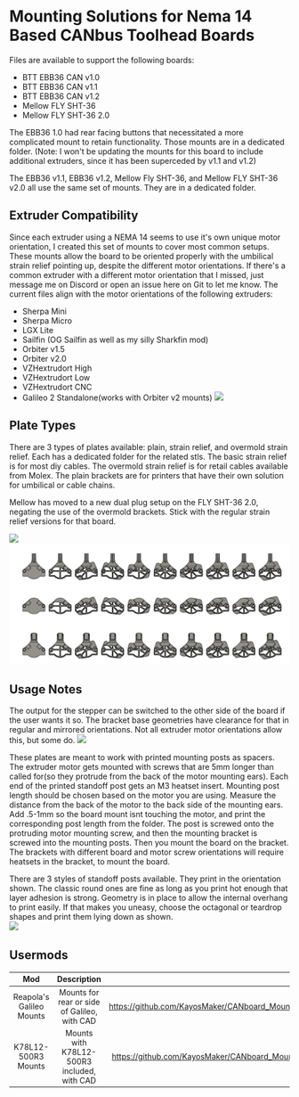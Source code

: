 # Mounting Solutions for Nema 14 Based CANbus Toolhead Boards
Files are available to support the following boards:
* BTT EBB36 CAN v1.0
* BTT EBB36 CAN v1.1
* BTT EBB36 CAN v1.2
* Mellow FLY SHT-36
* Mellow FLY SHT-36 2.0

The EBB36 1.0 had rear facing buttons that necessitated a more complicated mount to retain functionality.  Those mounts are in a dedicated folder.  (Note: I won't be updating the mounts for this board to include additional extruders, since it has been superceded by v1.1 and v1.2)  

The EBB36 v1.1, EBB36 v1.2, Mellow Fly SHT-36, and Mellow FLY SHT-36 v2.0 all use the same set of mounts.  They are in a dedicated folder.

## Extruder Compatibility
Since each extruder using a NEMA 14 seems to use it's own unique motor orientation, I created this set of mounts to cover most common setups.  These mounts allow the board to be oriented properly with the umbilical strain relief pointing up, despite the different motor orientations.  If there's a common extruder with a different motor orientation that I missed, just message me on Discord or open an issue here on Git to let me know.  The current files align with the motor orientations of the following extruders: 
* Sherpa Mini
* Sherpa Micro
* LGX Lite
* Sailfin (OG Sailfin as well as my silly Sharkfin mod)
* Orbiter v1.5
* Orbiter v2.0
* VZHextrudort High
* VZHextrudort Low
* VZHextrudort CNC
* Galileo 2 Standalone(works with Orbiter v2 mounts)
![](images/extruders.png)


## Plate Types
There are 3 types of plates available: plain, strain relief, and overmold strain relief.  Each has a dedicated folder for the related stls.  The basic strain relief is for most diy cables.  The overmold strain relief is for retail cables available from Molex.  The plain brackets are for printers that have their own solution for umbilical or cable chains. 

Mellow has moved to a new dual plug setup on the FLY SHT-36 2.0, negating the use of the overmold brackets.  Stick with the regular strain relief versions for that board.


![](images/ebb36_full_lineup.png)
![](images/sht36_full_lineup.png)


## Usage Notes
The output for the stepper can be switched to the other side of the board if the user wants it so.  The bracket base geometries have clearance for that in regular and mirrored orientations.  Not all extruder motor orientations allow this, but some do.
![](images/sht36_stepper_plug_orientations.png)

These plates are meant to work with printed mounting posts as spacers.  The extruder motor gets mounted with screws that are 5mm longer than called for(so they protrude from the back of the motor mounting ears).  Each end of the printed standoff post gets an M3 heatset insert.  Mounting post length should be chosen based on the motor you are using.  Measure the distance from the back of the motor to the back side of the mounting ears.  Add .5-1mm so the board mount isnt touching the motor, and print the corresponding post length from the folder.  The post is screwed onto the protruding motor mounting screw, and then the mounting bracket is screwed into the mounting posts.  Then you mount the board on the bracket.  The brackets with different board and motor screw orientations will require heatsets in the bracket, to mount the board. 

There are 3 styles of standoff posts available.  They print in the orientation shown.  The classic round ones are fine as long as you print hot enough that layer adhesion is strong.  Geometry is in place to allow the internal overhang to print easily.  If that makes you uneasy, choose the octagonal or teardrop shapes and print them lying down as shown.  
![](images/mounting_post_types.png)


## Usermods
Mod|Description|Link
|:--------:|:-------------------------:|:---:|
Reapola's Galileo Mounts|Mounts for rear or side of Galileo, with CAD|https://github.com/KayosMaker/CANboard_Mounts/tree/main/Usermods/Reapola/Galileo%20Mount%20for%20SHT36
K78L12-500R3 Mounts|Mounts with K78L12-500R3 included, with CAD|https://github.com/KayosMaker/CANboard_Mounts/tree/main/Usermods/mk-maddin/K78l12-500R3_24-12V_mount
